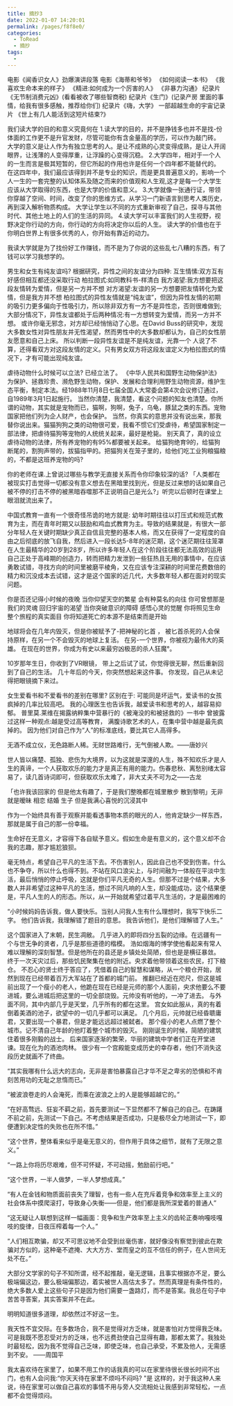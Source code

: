 ```yaml
---
title: 摘抄3
date: 2022-01-07 14:20:01
permalink: /pages/f8f8e0/
categories:
  - ToRead
  - 摘抄
tags:
  - 
---
```

电影《闻香识女人》劲爆演讲段落
电影《海蒂和爷爷》
《如何阅读一本书》
《我喜欢生命本来的样子》
《精进:如何成为一个厉害的人》
《非暴力沟通》
纪录片《无节制消费元凶》(看看被收了哪些智商税)
纪录片《生门》(记录产房 里面的事情，给我有很多感触，推荐给你们)
纪录片《嗨，大学》
一部超越生命的宇宙记录片 《世上有几人能活到这短片结束?》

我们读大学的目的和意义究竟何在
1.读大学的目的，并不是挣钱多也并不是找-份体面的工作更不是升官发财，尽管可能你有含金量高的学历，可以作为敲门砖。
大学的意义是让人作为有独立思考的人。是让不成熟的心灵变得成熟，是让人开阔眼界，让浅薄的人变得厚重，让浮躁的心变得沉稳。
2.大学四年，相对于一个人的一生而言是极其短暂的，但它所起的作用也许是任何一个四年都不能替代的。
在这四年中，我们最应该得到并不是专业的知识，而是更具普遍意义的，影响一个人一生的一套完整的认知体系及随之而来的价值观和人生观,这才是每一个大学生应该从大学取得的东西，也是大学的价值和意义。
3.大学就像一张通行证，带领你穿越了空间、时间，改变了你的思维方式，从学习一门新语言到思考人类历史，再到深入解析物质构成。
大学让学生以不同的方式重新审视了自己，探寻与其他时代、其他土地上的人们的生活的异同。
4.读大学可以丰富我们的人生视野，视野决定你行动的方向，你行动的方向将决定你以后的人生。
读大学的价值也在于你明白世界上有很多优秀的人，你开始有靠近的动力。

我读大学就是为了找份好工作赚钱，而不是为了你说的这些乱七八糟的东西，有了钱可以学习我想学的。

男生和女生有纯友谊吗?
根据研究，异性之间的友谊分为四种:
互生情愫:双方互有好感但相互都还没采取行动
柏拉图式:如同教科书-样清白
我方渴望:我方想要把这段友情转为爱情，但是另一方并不想
对方渴望:友谊的另一方想要把友情转化为爱情，但是我方并不想
柏拉图式的异性友情就是“纯友谊”，但因为异性友情的初期的吸引力更多偏向于性吸引力，所以除非双方有一方不是异性恋，否则很难做到;
大部分情况下，异性友谊都处于后两种情况:有一方想转变为爱情，而另一方并不想。
或许你毫无邪念，对方却已经悄悄动了心思。在David Buss的研究中，发现大多数女性对异性朋友并无性渴望，然而男性中的大多数却都认为，自己的女性朋友愿意和自己上床。
所以判断一段异性友谊是不是纯友谊，光靠一个 人说了不算，还得看双方对这段友情的定义。只有男女双方将这段友谊定义为柏拉图式的情况下，才有可能出现纯友谊。

虐待动物什么时候可以立法?
已经立法了。
《中华人民共和国野生动物保护法》为保护、拯救珍贵、濒危野生动物，保护、发展和合理利用野生动物资源，维护生态平衡，制定本法。经1988年11月8日七届全国人大常委会第4次会议修订通过，自1989年3月1日起施行。
当然你清楚，我清楚，看这个问题的知友也清楚。你所谓的动物，其实就是宠物而已，猫啊，狗啊，兔子，乌龟，豚鼠之类的东西。宠物国家把他们列为企人财产，也会保护。
当然，你真实的意思并没有说出来，那我替你说出来。猫猫狗狗之类的动物很可爱，我看不惯它们受虐待，希望国家制定一部法律，把虐待猫狗等宠物的人统统关起来，最好是枪毙。
别天真了，真的设立虐待动物的法律，所有养宠物的有95%都要被关起来。
给猫狗绝育9的，给猫狗断尾的，割狗声带的，拔猫指甲的。把猫狗关在笼子里的，给他们吃工业狗粮猫粮的，不都是这班养宠物的吗?

你的老师在课.上曾说过哪些与教学无直接关系而令你印象较深的话?
「人类都在被现实打击觉得一切都没有意义想去在黑暗里找到光，但是反过来想的话如果自己被不停的打击不停的被黑暗吞噬那不正说明自己是光么?」听完以后顿时在课堂上眼泪就流出来了。

中国式教育一直有一个很奇怪吊诡的地方就是:
幼年时期往往以打压式和规范式教育为主，而在青年时期又以鼓励和鸡血式教育为主。导致的结果就是，有很大一部分年轻人在关键时期缺少真正自信且完整的基本人格，而又在获得了一定程度的自由之后彻底的放飞自我，然后进入一段长达5-8年的迷茫期，这个迷茫期往往笼罩在人生最精华的20岁到28岁，所以许多年轻人在这个阶段往往都无法高效的运用自己正处于高峰期的创造力，转而把精力发泄到一些狂热且无用的事情中，在应该勇敢试错，寻找方向的时间里被磨平棱角，又在应该专注深耕的时间里花费数倍的精力和沉没成本去试错，这才是这个国家的近几代，大多数年轻人都在面对的现实问题。

你是否还记得小时候的夜晚
当你仰望天空的繁星
会有种莫名的向往
你可曾想那是我们的灵魂
回归宇宙的渴望
当你突破意识的障碍
感悟心灵的觉醒
你将照见生命整个旅程的真实面目
你将知道死亡的本源不是结束而是开始

地球将会在几年内毁灭，但是你被赋予了-把神秘的匕首 ，
被匕首杀死的人会保持原样，在另一个不会毁灭的地球上复活。
在另-一个世界，你被视为最伟大的英雄。
在现在的世界，你成为有史以来最穷凶极恶的杀人狂魔°。

10岁那年生日，你收到了VR眼镜，
带上之后试了试，你觉得很无聊，然后重新回到了自己的生活。
几十年后的今天，你突然想起来这件事。
你发现，自己从未记得把眼镜摘下来过。

女生爱看书和不爱看书的差别在哪里?
区别在于:
可能同是坏运气，爱读书的女孩疯掉的几率比较高吧。
我的心理医生也告诉我，越爱读书和思考的人，越容易抑郁。
普里莫.莱维在揭露纳粹集中营暴行的《被淹没的和被拯救的》一书中
曾披露过这样一种观点:越是受过高等教育，
满腹诗歌艺术的人，在集中营中越是最先疯掉的。
因为他们对自己作为“人”的标准底线，要比其它人高得多。

无酒不成立仪，无色路断人稀。无财世路难行，无气倒被人欺。——唐妙兴



世人皆以痛楚、孤独、悲伤为大境界，以为这就是深邃的人生，殊不知欢乐才是人生的真谛，一个人获取欢乐的能力才是真正有用的能力。伤春悲秋、离愁别绪太容易了，读几首诗词即可，但获取欢乐太难了，非大丈夫不可为之——古龙

「也许我该回家的 但是他太有趣了，于是我们整晚都在城里散步 散到黎明」无非就是暧昧 相恋 结婚 生子 但是我满心喜悦的沉浸其中

作为一个始终具有善于观察并能看透事物本质的眼光的人，他肯定缺少一样东西，那就是属于自己的那一份幸福。

生命好在无意义，才容得下各自赋予意义。假如生命是有意义的，这个意义却不合我的志趣，那才尴尬狼狈。

毫无特点，希望自己平凡的生活下去。不伤害别人，因此自己也不受到伤害。什么也不争夺，所以什么也得不到。不站在风口浪尖上，与时间融为一体般在平淡中生活，最后悄悄的停止呼吸，这就是你们平凡无奇的人生。但那不过是个结果，大多数人并非希望过这种平凡的生活，想过不同凡响的人生，却没能成功，这个结果便是，平凡人生的人的形态。所以，从一开始就希望过着平凡生活的，才是最困难的

“小时候妈妈告诉我，做人要快乐。当别人问我人生有什么理想时，我写下快乐二字。
他们告诉我，我理解错了题目的意思。
我告诉他们，是他们理解错了人生。”



这个国家进入了末朝，民生凋敝。
几乎进入的即将四分五裂的边缘。在远疆有一个与世无争的贤者，几乎是那些道德的楷模。
浩如烟海的博学使他看起来有常人难以理解的深刻智慧。但是他所在的县还是乡镇处处简陋，但也是是横征暴敛。 
终于一次天灾过后，那些饥民聚集在他的附近。央求着他带领着这些农民，打下粮仓。
不忍心的贤士终于答应了，凭借着自己的智慧和谋略，从一个粮仓开始，居然到现在已经带着百万大军站在了首都的城门前。 
推翻已经近在咫尺，但这是城前出现了一个瘦小的老人，他跪在现在已经是元师的那个人面前，央求他要么不要进城，要么进城后把这里的一切全部烧毁。元帅没有听他的，一冲了进去。
与外面不同，其中内部几乎是天堂，几乎所有的都在这里。 宫女如此服从，真的有着倒着美酒的池子，欲望中的一切几乎都可以满足。 几个月后，元帅就已经昏聩庸君，又要出现一个暴君，但是才能远远超过被弑者。 
那个瘦小的老人点燃了整个城市。记不清自己年龄的他盯着整个城市的毁灭。 刚刚诞生的时候，简陋的建筑住着很多刚毅的战士。
后来国家逐渐的繁荣，华丽的建筑中学者们正在开堂进谏。现在化为的酒池肉林。
很少有一个宫殿能变成历史的幸存者，他们不消失这段历史就画不了终曲。



“其实我哪有什么远大的志向，无非是害怕暴露自己才华不足之卑劣的恐惧和不肯刻苦用功的无耻之怠惰而已。”

“被波浪卷走的人会淹死，而乘在波浪之上的人是能够超越它的。”

“在好高骛远、狂妄不羁之前，首先要测试一下显然都不了解自己的自己。在踌躇不前之前，先测试一下自己。不考虑结果是否成功，只是极尽全力地测试一下，即便遭到决定性的失败也在所不惜。”

“这个世界，整体看来似乎是毫无意义的，但作用于具体之细节，就有了无限之意义。”

“一路上你将历尽艰难，但不可怀疑，不可动摇，勉励前行吧。”

“这个世界，一半人做梦，一半人梦想成真。”

 “有人在金钱和物质面前丧失了理智，也有一些人在充斥着竞争和效率至上主义的社会体系中摸爬滚打，导致身心失衡——但是，他们都是我所深爱着的普通人”

“这无疑让人联想到这样一幅画面：竞争和生产效率至上主义的齿轮正奏响嘎吱嘎吱的旋律，日夜压榨着每一个人。”

 “人们相互欺骗，却又不可思议地不会受到丝毫伤害，就好像没有察觉到彼此在欺骗对方似的，这种毫不遮掩、大大方方、堂而皇之的互不信任的例子，在人世间无处不在。”





大部分文学家的句子不知所谓，经不起推敲，毫无逻辑，且事实根据亦不足，要么极端偏这边，要么极端偏那边，着实被世人高估太多了。然而真理是有条件性的，绝大多数人爱上这些句子只是因为他们需要一盏路灯，而不是答案。我总在句子中苦苦寻答案，其实答案并不在此。

明明知道很多道理，却依然过不好这一生。

我天性不宜交际。在多数场合，我不是觉得对方乏味，就是害怕对方觉得我乏味。可是我既不愿忍受对方的乏味，也不远费劲使自己显得有趣，那都太累了。我独处时最轻松，因为我不觉得自己乏味，即使乏味，也自己承受，不累及他人，无需感到不安。 ——周国平


我太喜欢待在家里了，如果不用工作的话我真的可以在家里待很长很长时间不出门，也有人会问我:“你天天待在家里不烦吗不闷吗? "是
这样的，对于我这种人来说，待在家里可以做自己喜欢的事情不用与旁人交流相处让我感到非常轻松，一点都不会觉得烦闷。
